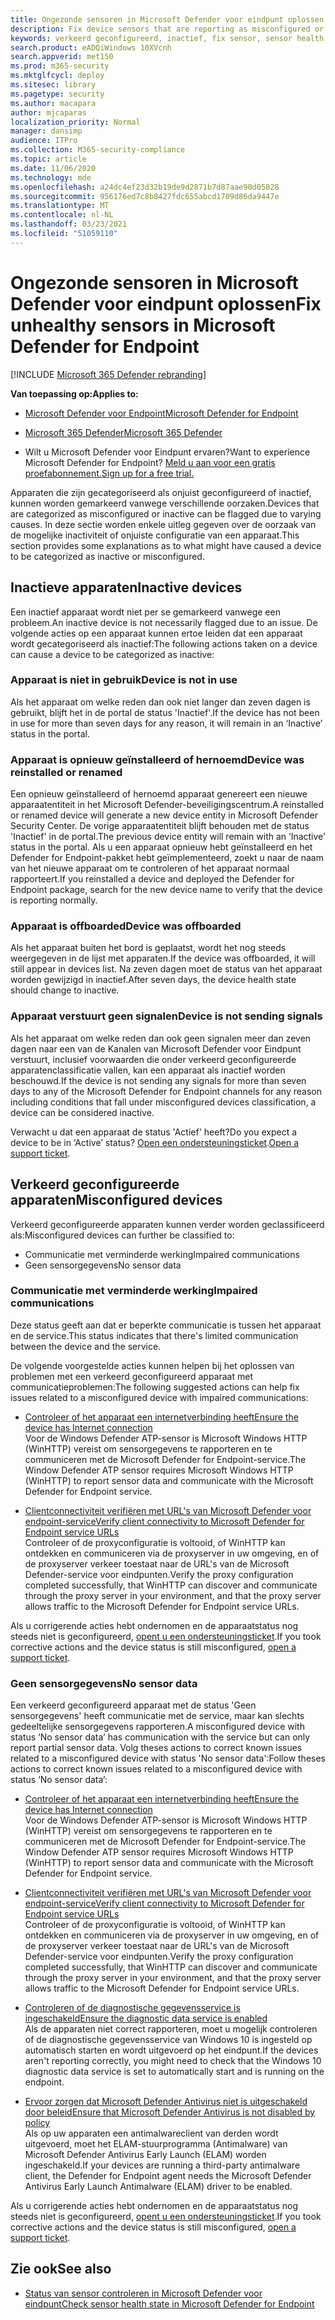 ```yaml
---
title: Ongezonde sensoren in Microsoft Defender voor eindpunt oplossen
description: Fix device sensors that are reporting as misconfigured or inactive so that the service receives data from the device.
keywords: verkeerd geconfigureerd, inactief, fix sensor, sensor health, no sensor data, sensor data, sensor data, impaired communications, communication
search.product: eADQiWindows 10XVcnh
search.appverid: met150
ms.prod: m365-security
ms.mktglfcycl: deploy
ms.sitesec: library
ms.pagetype: security
ms.author: macapara
author: mjcaparas
localization_priority: Normal
manager: dansimp
audience: ITPro
ms.collection: M365-security-compliance
ms.topic: article
ms.date: 11/06/2020
ms.technology: mde
ms.openlocfilehash: a24dc4ef23d32b19de9d2871b7d87aae90d05828
ms.sourcegitcommit: 956176ed7c8b8427fdc655abcd1709d86da9447e
ms.translationtype: MT
ms.contentlocale: nl-NL
ms.lasthandoff: 03/23/2021
ms.locfileid: "51059110"
---
```

# <a name="fix-unhealthy-sensors-in-microsoft-defender-for-endpoint"></a><span data-ttu-id="4dbb9-104">Ongezonde sensoren in Microsoft Defender voor eindpunt oplossen</span><span class="sxs-lookup"><span data-stu-id="4dbb9-104">Fix unhealthy sensors in Microsoft Defender for Endpoint</span></span>

[!INCLUDE [Microsoft 365 Defender rebranding](../../includes/microsoft-defender.md)]

<span data-ttu-id="4dbb9-105">**Van toepassing op:**</span><span class="sxs-lookup"><span data-stu-id="4dbb9-105">**Applies to:**</span></span>
- [<span data-ttu-id="4dbb9-106">Microsoft Defender voor Endpoint</span><span class="sxs-lookup"><span data-stu-id="4dbb9-106">Microsoft Defender for Endpoint</span></span>](https://go.microsoft.com/fwlink/?linkid=2154037)
- [<span data-ttu-id="4dbb9-107">Microsoft 365 Defender</span><span class="sxs-lookup"><span data-stu-id="4dbb9-107">Microsoft 365 Defender</span></span>](https://go.microsoft.com/fwlink/?linkid=2118804)

- <span data-ttu-id="4dbb9-108">Wilt u Microsoft Defender voor Eindpunt ervaren?</span><span class="sxs-lookup"><span data-stu-id="4dbb9-108">Want to experience Microsoft Defender for Endpoint?</span></span> [<span data-ttu-id="4dbb9-109">Meld u aan voor een gratis proefabonnement.</span><span class="sxs-lookup"><span data-stu-id="4dbb9-109">Sign up for a free trial.</span></span>](https://www.microsoft.com/microsoft-365/windows/microsoft-defender-atp?ocid=docs-wdatp-fixsensor-abovefoldlink)

<span data-ttu-id="4dbb9-110">Apparaten die zijn gecategoriseerd als onjuist geconfigureerd of inactief, kunnen worden gemarkeerd vanwege verschillende oorzaken.</span><span class="sxs-lookup"><span data-stu-id="4dbb9-110">Devices that are categorized as misconfigured or inactive can be flagged due to varying causes.</span></span> <span data-ttu-id="4dbb9-111">In deze sectie worden enkele uitleg gegeven over de oorzaak van de mogelijke inactiviteit of onjuiste configuratie van een apparaat.</span><span class="sxs-lookup"><span data-stu-id="4dbb9-111">This section provides some explanations as to what might have caused a device to be categorized as inactive or misconfigured.</span></span>

## <a name="inactive-devices"></a><span data-ttu-id="4dbb9-112">Inactieve apparaten</span><span class="sxs-lookup"><span data-stu-id="4dbb9-112">Inactive devices</span></span>

<span data-ttu-id="4dbb9-113">Een inactief apparaat wordt niet per se gemarkeerd vanwege een probleem.</span><span class="sxs-lookup"><span data-stu-id="4dbb9-113">An inactive device is not necessarily flagged due to an issue.</span></span> <span data-ttu-id="4dbb9-114">De volgende acties op een apparaat kunnen ertoe leiden dat een apparaat wordt gecategoriseerd als inactief:</span><span class="sxs-lookup"><span data-stu-id="4dbb9-114">The following actions taken on a device can cause a device to be categorized as inactive:</span></span>

### <a name="device-is-not-in-use"></a><span data-ttu-id="4dbb9-115">Apparaat is niet in gebruik</span><span class="sxs-lookup"><span data-stu-id="4dbb9-115">Device is not in use</span></span>

<span data-ttu-id="4dbb9-116">Als het apparaat om welke reden dan ook niet langer dan zeven dagen is gebruikt, blijft het in de portal de status 'Inactief'.</span><span class="sxs-lookup"><span data-stu-id="4dbb9-116">If the device has not been in use for more than seven days for any reason, it will remain in an ‘Inactive’ status in the portal.</span></span>

### <a name="device-was-reinstalled-or-renamed"></a><span data-ttu-id="4dbb9-117">Apparaat is opnieuw geïnstalleerd of hernoemd</span><span class="sxs-lookup"><span data-stu-id="4dbb9-117">Device was reinstalled or renamed</span></span>
<span data-ttu-id="4dbb9-118">Een opnieuw geïnstalleerd of hernoemd apparaat genereert een nieuwe apparaatentiteit in het Microsoft Defender-beveiligingscentrum.</span><span class="sxs-lookup"><span data-stu-id="4dbb9-118">A reinstalled or renamed device will generate a new device entity in Microsoft Defender Security Center.</span></span> <span data-ttu-id="4dbb9-119">De vorige apparaatentiteit blijft behouden met de status 'Inactief' in de portal.</span><span class="sxs-lookup"><span data-stu-id="4dbb9-119">The previous device entity will remain with an ‘Inactive’ status in the portal.</span></span> <span data-ttu-id="4dbb9-120">Als u een apparaat opnieuw hebt geïnstalleerd en het Defender for Endpoint-pakket hebt geïmplementeerd, zoekt u naar de naam van het nieuwe apparaat om te controleren of het apparaat normaal rapporteert.</span><span class="sxs-lookup"><span data-stu-id="4dbb9-120">If you reinstalled a device and deployed the Defender for Endpoint package, search for the new device name to verify that the device is reporting normally.</span></span>

### <a name="device-was-offboarded"></a><span data-ttu-id="4dbb9-121">Apparaat is offboarded</span><span class="sxs-lookup"><span data-stu-id="4dbb9-121">Device was offboarded</span></span>
<span data-ttu-id="4dbb9-122">Als het apparaat buiten het bord is geplaatst, wordt het nog steeds weergegeven in de lijst met apparaten.</span><span class="sxs-lookup"><span data-stu-id="4dbb9-122">If the device was offboarded, it will still appear in devices list.</span></span> <span data-ttu-id="4dbb9-123">Na zeven dagen moet de status van het apparaat worden gewijzigd in inactief.</span><span class="sxs-lookup"><span data-stu-id="4dbb9-123">After seven days, the device health state should change to inactive.</span></span>

### <a name="device-is-not-sending-signals"></a><span data-ttu-id="4dbb9-124">Apparaat verstuurt geen signalen</span><span class="sxs-lookup"><span data-stu-id="4dbb9-124">Device is not sending signals</span></span>
<span data-ttu-id="4dbb9-125">Als het apparaat om welke reden dan ook geen signalen meer dan zeven dagen naar een van de Kanalen van Microsoft Defender voor Eindpunt verstuurt, inclusief voorwaarden die onder verkeerd geconfigureerde apparatenclassificatie vallen, kan een apparaat als inactief worden beschouwd.</span><span class="sxs-lookup"><span data-stu-id="4dbb9-125">If the device is not sending any signals for more than seven days to any of the Microsoft Defender for Endpoint channels for any reason including conditions that fall under misconfigured devices classification, a device can be considered inactive.</span></span> 

<span data-ttu-id="4dbb9-126">Verwacht u dat een apparaat de status 'Actief' heeft?</span><span class="sxs-lookup"><span data-stu-id="4dbb9-126">Do you expect a device to be in ‘Active’ status?</span></span> <span data-ttu-id="4dbb9-127">[Open een ondersteuningsticket](https://support.microsoft.com/getsupport?wf=0&tenant=ClassicCommercial&oaspworkflow=start_1.0.0.0&locale=en-us&supportregion=en-us&pesid=16055&ccsid=636206786382823561).</span><span class="sxs-lookup"><span data-stu-id="4dbb9-127">[Open a support ticket](https://support.microsoft.com/getsupport?wf=0&tenant=ClassicCommercial&oaspworkflow=start_1.0.0.0&locale=en-us&supportregion=en-us&pesid=16055&ccsid=636206786382823561).</span></span>

## <a name="misconfigured-devices"></a><span data-ttu-id="4dbb9-128">Verkeerd geconfigureerde apparaten</span><span class="sxs-lookup"><span data-stu-id="4dbb9-128">Misconfigured devices</span></span>
<span data-ttu-id="4dbb9-129">Verkeerd geconfigureerde apparaten kunnen verder worden geclassificeerd als:</span><span class="sxs-lookup"><span data-stu-id="4dbb9-129">Misconfigured devices can further be classified to:</span></span>
- <span data-ttu-id="4dbb9-130">Communicatie met verminderde werking</span><span class="sxs-lookup"><span data-stu-id="4dbb9-130">Impaired communications</span></span>
- <span data-ttu-id="4dbb9-131">Geen sensorgegevens</span><span class="sxs-lookup"><span data-stu-id="4dbb9-131">No sensor data</span></span>

### <a name="impaired-communications"></a><span data-ttu-id="4dbb9-132">Communicatie met verminderde werking</span><span class="sxs-lookup"><span data-stu-id="4dbb9-132">Impaired communications</span></span>
<span data-ttu-id="4dbb9-133">Deze status geeft aan dat er beperkte communicatie is tussen het apparaat en de service.</span><span class="sxs-lookup"><span data-stu-id="4dbb9-133">This status indicates that there's limited communication between the device and the service.</span></span>

<span data-ttu-id="4dbb9-134">De volgende voorgestelde acties kunnen helpen bij het oplossen van problemen met een verkeerd geconfigureerd apparaat met communicatieproblemen:</span><span class="sxs-lookup"><span data-stu-id="4dbb9-134">The following suggested actions can help fix issues related to a misconfigured device with impaired communications:</span></span>

- [<span data-ttu-id="4dbb9-135">Controleer of het apparaat een internetverbinding heeft</span><span class="sxs-lookup"><span data-stu-id="4dbb9-135">Ensure the device has Internet connection</span></span>](troubleshoot-onboarding.md#troubleshoot-onboarding-issues-on-the-device)</br>
  <span data-ttu-id="4dbb9-136">Voor de Windows Defender ATP-sensor is Microsoft Windows HTTP (WinHTTP) vereist om sensorgegevens te rapporteren en te communiceren met de Microsoft Defender for Endpoint-service.</span><span class="sxs-lookup"><span data-stu-id="4dbb9-136">The Window Defender ATP sensor requires Microsoft Windows HTTP (WinHTTP) to report sensor data and communicate with the Microsoft Defender for Endpoint service.</span></span>

- [<span data-ttu-id="4dbb9-137">Clientconnectiviteit verifiëren met URL's van Microsoft Defender voor endpoint-service</span><span class="sxs-lookup"><span data-stu-id="4dbb9-137">Verify client connectivity to Microsoft Defender for Endpoint service URLs</span></span>](configure-proxy-internet.md#verify-client-connectivity-to-microsoft-defender-atp-service-urls)</br>
  <span data-ttu-id="4dbb9-138">Controleer of de proxyconfiguratie is voltooid, of WinHTTP kan ontdekken en communiceren via de proxyserver in uw omgeving, en of de proxyserver verkeer toestaat naar de URL's van de Microsoft Defender-service voor eindpunten.</span><span class="sxs-lookup"><span data-stu-id="4dbb9-138">Verify the proxy configuration completed successfully, that WinHTTP can discover and communicate through the proxy server in your environment, and that the proxy server allows traffic to the Microsoft Defender for Endpoint service URLs.</span></span>

<span data-ttu-id="4dbb9-139">Als u corrigerende acties hebt ondernomen en de apparaatstatus nog steeds niet is geconfigureerd, [opent u een ondersteuningsticket](https://go.microsoft.com/fwlink/?LinkID=761093&clcid=0x409).</span><span class="sxs-lookup"><span data-stu-id="4dbb9-139">If you took corrective actions and the device status is still misconfigured, [open a support ticket](https://go.microsoft.com/fwlink/?LinkID=761093&clcid=0x409).</span></span>

### <a name="no-sensor-data"></a><span data-ttu-id="4dbb9-140">Geen sensorgegevens</span><span class="sxs-lookup"><span data-stu-id="4dbb9-140">No sensor data</span></span>
<span data-ttu-id="4dbb9-141">Een verkeerd geconfigureerd apparaat met de status 'Geen sensorgegevens' heeft communicatie met de service, maar kan slechts gedeeltelijke sensorgegevens rapporteren.</span><span class="sxs-lookup"><span data-stu-id="4dbb9-141">A misconfigured device with status ‘No sensor data’ has communication with the service but can only report partial sensor data.</span></span>
<span data-ttu-id="4dbb9-142">Volg theses actions to correct known issues related to a misconfigured device with status 'No sensor data':</span><span class="sxs-lookup"><span data-stu-id="4dbb9-142">Follow theses actions to correct known issues related to a misconfigured device with status ‘No sensor data’:</span></span>

- [<span data-ttu-id="4dbb9-143">Controleer of het apparaat een internetverbinding heeft</span><span class="sxs-lookup"><span data-stu-id="4dbb9-143">Ensure the device has Internet connection</span></span>](troubleshoot-onboarding.md#troubleshoot-onboarding-issues-on-the-device)</br>
  <span data-ttu-id="4dbb9-144">Voor de Windows Defender ATP-sensor is Microsoft Windows HTTP (WinHTTP) vereist om sensorgegevens te rapporteren en te communiceren met de Microsoft Defender for Endpoint-service.</span><span class="sxs-lookup"><span data-stu-id="4dbb9-144">The Window Defender ATP sensor requires Microsoft Windows HTTP (WinHTTP) to report sensor data and communicate with the Microsoft Defender for Endpoint service.</span></span>

- [<span data-ttu-id="4dbb9-145">Clientconnectiviteit verifiëren met URL's van Microsoft Defender voor endpoint-service</span><span class="sxs-lookup"><span data-stu-id="4dbb9-145">Verify client connectivity to Microsoft Defender for Endpoint service URLs</span></span>](configure-proxy-internet.md#verify-client-connectivity-to-microsoft-defender-atp-service-urls)</br>
  <span data-ttu-id="4dbb9-146">Controleer of de proxyconfiguratie is voltooid, of WinHTTP kan ontdekken en communiceren via de proxyserver in uw omgeving, en of de proxyserver verkeer toestaat naar de URL's van de Microsoft Defender-service voor eindpunten.</span><span class="sxs-lookup"><span data-stu-id="4dbb9-146">Verify the proxy configuration completed successfully, that WinHTTP can discover and communicate through the proxy server in your environment, and that the proxy server allows traffic to the Microsoft Defender for Endpoint service URLs.</span></span>

- [<span data-ttu-id="4dbb9-147">Controleren of de diagnostische gegevensservice is ingeschakeld</span><span class="sxs-lookup"><span data-stu-id="4dbb9-147">Ensure the diagnostic data service is enabled</span></span>](troubleshoot-onboarding.md#ensure-the-diagnostics-service-is-enabled)</br>
<span data-ttu-id="4dbb9-148">Als de apparaten niet correct rapporteren, moet u mogelijk controleren of de diagnostische gegevensservice van Windows 10 is ingesteld op automatisch starten en wordt uitgevoerd op het eindpunt.</span><span class="sxs-lookup"><span data-stu-id="4dbb9-148">If the devices aren't reporting correctly, you might need to check that the Windows 10 diagnostic data service is set to automatically start and is running on the endpoint.</span></span>

- [<span data-ttu-id="4dbb9-149">Ervoor zorgen dat Microsoft Defender Antivirus niet is uitgeschakeld door beleid</span><span class="sxs-lookup"><span data-stu-id="4dbb9-149">Ensure that Microsoft Defender Antivirus is not disabled by policy</span></span>](troubleshoot-onboarding.md#ensure-that-microsoft-defender-antivirus-is-not-disabled-by-a-policy)</br>
<span data-ttu-id="4dbb9-150">Als op uw apparaten een antimalwareclient van derden wordt uitgevoerd, moet het ELAM-stuurprogramma (Antimalware) van Microsoft Defender Antivirus Early Launch (ELAM) worden ingeschakeld.</span><span class="sxs-lookup"><span data-stu-id="4dbb9-150">If your devices are running a third-party antimalware client, the Defender for Endpoint agent needs the Microsoft Defender Antivirus Early Launch Antimalware (ELAM) driver to be enabled.</span></span>

<span data-ttu-id="4dbb9-151">Als u corrigerende acties hebt ondernomen en de apparaatstatus nog steeds niet is geconfigureerd, [opent u een ondersteuningsticket](https://go.microsoft.com/fwlink/?LinkID=761093&clcid=0x409).</span><span class="sxs-lookup"><span data-stu-id="4dbb9-151">If you took corrective actions and the device status is still misconfigured, [open a support ticket](https://go.microsoft.com/fwlink/?LinkID=761093&clcid=0x409).</span></span>

## <a name="see-also"></a><span data-ttu-id="4dbb9-152">Zie ook</span><span class="sxs-lookup"><span data-stu-id="4dbb9-152">See also</span></span>
- [<span data-ttu-id="4dbb9-153">Status van sensor controleren in Microsoft Defender voor eindpunt</span><span class="sxs-lookup"><span data-stu-id="4dbb9-153">Check sensor health state in Microsoft Defender for Endpoint</span></span>](check-sensor-status.md)
